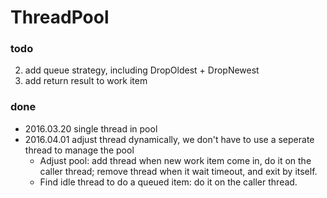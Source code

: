 ThreadPool
==========

### todo
2. add queue strategy, including DropOldest + DropNewest
3. add return result to work item

### done
- 2016.03.20 single thread in pool
- 2016.04.01 adjust thread dynamically, we don't have to use a seperate thread to manage the pool
    - Adjust pool: add thread when new work item come in, do it on the caller thread; remove thread when it wait timeout, and exit by itself.
    - Find idle thread to do a queued item: do it on the caller thread.